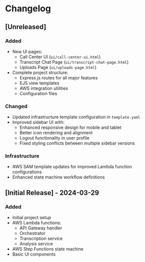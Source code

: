 # Changelog

## [Unreleased]

### Added
- New UI pages:
  - Call Center UI (`ui/call-center-ui.html`)
  - Transcript Chat Page (`ui/transcript-chat-page.html`)
  - Uploads Page (`ui/uploads-page.html`)
- Complete project structure:
  - Express.js routes for all major features
  - EJS view templates
  - AWS integration utilities
  - Configuration files

### Changed
- Updated infrastructure template configuration in `template.yaml`
- Improved sidebar UI with:
  - Enhanced responsive design for mobile and tablet
  - Better icon rendering and alignment
  - Logout functionality in user profile
  - Fixed styling conflicts between multiple sidebar versions

### Infrastructure
- AWS SAM template updates for improved Lambda function configurations
- Enhanced state machine workflow definitions

## [Initial Release] - 2024-03-29

### Added
- Initial project setup
- AWS Lambda functions:
  - API Gateway handler
  - Orchestrator
  - Transcription service
  - Analysis service
- AWS Step Functions state machine
- Basic UI components 